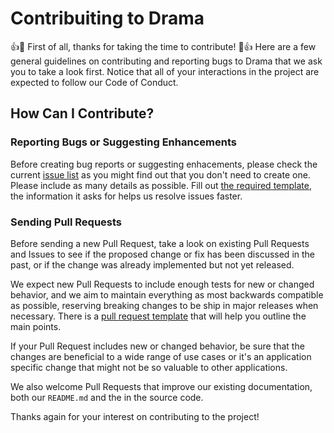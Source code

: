 # Contribuiting to Drama 

:+1::tada: First of all, thanks for taking the time to contribute! :tada::+1: Here are a few general guidelines on contributing and reporting bugs to Drama that we ask you to take a look first. Notice that all of your interactions in the project are expected to follow our Code of Conduct.

## How Can I Contribute?

### Reporting Bugs or Suggesting Enhancements

Before creating bug reports or suggesting enhacements, please check the current [issue list](https://github.com/lorenzosinisi/drama/issues) as you might find out that you don't need to create one. Please include as many details as possible. Fill out [the required template](.github/ISSUE_TEMPLATE.md), the information it asks for helps us resolve issues faster.

### Sending Pull Requests

Before sending a new Pull Request, take a look on existing Pull Requests and Issues
to see if the proposed change or fix has been discussed in the past, or if the
change was already implemented but not yet released.

We expect new Pull Requests to include enough tests for new or changed behavior,
and we aim to maintain everything as most backwards compatible as possible,
reserving breaking changes to be ship in major releases when necessary. There is a [pull request template](.github/PULL_REQUEST_TEMPLATE.md) that will help you outline the main points.

If your Pull Request includes new or changed behavior, be sure that the changes
are beneficial to a wide range of use cases or it's an application specific change
that might not be so valuable to other applications.

We also welcome Pull Requests that improve our existing documentation, both our
`README.md` and the in the source code.

Thanks again for your interest on contributing to the project!
